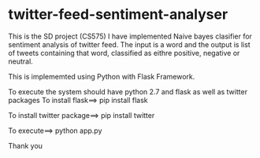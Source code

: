 # twitter-feed-sentiment-analyser
This is the SD project (CS575)
I have implemented Naive bayes clasifier for sentiment analysis of twitter feed. The input is a word and the output is list of tweets containing that word, classified as eithre positive, negative or neutral.

This is implememted using Python with Flask Framework.

To execute the system should have python 2.7 and flask as well as twitter packages
To install flask==>  pip install flask

To install twitter package==> pip install twitter

To execute==> python app.py


Thank you
